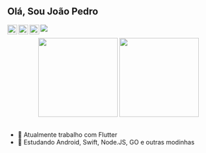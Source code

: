 ## Olá, Sou João Pedro
<a href="https://www.instagram.com/jpgama.f/">
  <img align="left" alt="jpedrogama Instagram" width="22px" src="https://www.iconfinder.com/icons/2609558/download/svg/4096" />
</a>
<!-- <a href="https://discord.gg/">
  <img align="left" alt="Abhishek's Discord" width="22px" src="https://raw.githubusercontent.com/peterthehan/peterthehan/master/assets/discord.svg" />
</a> -->
<!-- <a href="https://twitter.com/">
  <img align="left" alt="Abhishek Naidu | Twitter" width="22px" src="https://raw.githubusercontent.com/peterthehan/peterthehan/master/assets/twitter.svg" />
</a> -->
<a href="https://www.linkedin.com/in/jpedrogama/">
  <img align="left" alt="jpedrogama LinkedIN" width="22px" src="https://www.iconfinder.com/icons/317725/download/svg/4096" />
</a>
<a href="https://open.spotify.com/user/31untxx3n7wdu2w6vhvjzogma264">
  <img align="left" alt="jpedrogama Spotify" width="22px" src="https://www.iconfinder.com/icons/1298766/download/svg/4096" />
</a>

![](https://visitor-badge.glitch.me/badge?page_id=jpedrogama.jpedrogama)

<div align="center">
  <img height="180em" src="https://github-readme-stats.vercel.app/api?username=jpedrogama&show_icons=true&theme=dark&include_all_commits=true&count_private=true"/>
  <img height="180em" src="https://github-readme-stats.vercel.app/api/top-langs/?username=jpedrogama&layout=compact&langs_count=7&theme=dark"/>
</div>
  
  ##
  
- 🔭 Atualmente trabalho com Flutter
- 🌱 Estudando Android, Swift, Node.JS, GO e outras modinhas

<!-- ![Snake animation](https://github.com/jpedrogama/jpedrogama/blob/output/github-contribution-grid-snake.svg) -->
